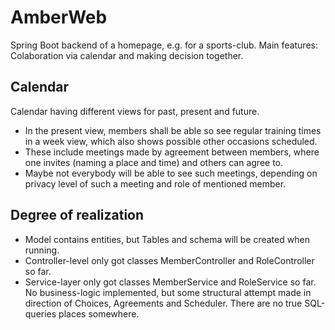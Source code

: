 # AmberWeb
Spring Boot backend of a homepage, e.g. for a sports-club. Main features: Colaboration via calendar and making decision together.

## Calendar
Calendar having different views for past, present and future. 
* In the present view, members shall be able so see regular training times in a week view, which also shows possible other occasions scheduled. 
* These include meetings made by agreement between members, where one invites (naming a place and time) and others can agree to. 
* Maybe not everybody will be able to see such meetings, depending on privacy level of such a meeting and role of mentioned member.

## Degree of realization
* Model contains entities, but Tables and schema will be created when running. 
* Controller-level only got classes MemberController and RoleController so far.  
* Service-layer only got classes MemberService and RoleService so far. No business-logic implemented, but some structural attempt made in direction of Choices, Agreements and Scheduler. There are no true SQL-queries places somewhere.
